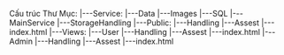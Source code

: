 ﻿Cấu trúc Thư Mục:
|---Service:
    |---Data
        |---Images
        |---SQL
    |---MainService
    |---StorageHandling
|---Public:
    |---Handling
    |---Assest
    |---index.html
|---Views:
    |---User
        |---Handling
        |---Assest
        |---index.html
    |---Admin
        |---Handling
        |---Assest
        |---index.html
